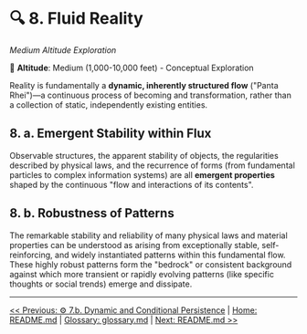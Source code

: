 <!--

- Needs fleshing out

-->


# 🔍 8. Fluid Reality
*Medium Altitude Exploration*

📍 **Altitude**: Medium (1,000-10,000 feet) - Conceptual Exploration

Reality is fundamentally a **dynamic, inherently structured flow** ("Panta Rhei")—a continuous process of becoming and transformation, rather than a collection of static, independently existing entities.

## 8. a. Emergent Stability within Flux

Observable structures, the apparent stability of objects, the regularities described by physical laws, and the recurrence of forms (from fundamental particles to complex information systems) are all **emergent properties** shaped by the continuous "flow and interactions of its contents".

## 8. b. Robustness of Patterns

The remarkable stability and reliability of many physical
laws and material properties can be understood as arising from exceptionally stable, self-reinforcing, and widely instantiated patterns within this fundamental flow. These highly robust patterns form the "bedrock" or consistent background against which more transient or rapidly evolving patterns (like specific thoughts or social trends) emerge and dissipate.

---
[<< Previous: ⚙️ 7.b. Dynamic and Conditional Persistence](../07-agentive-dissolution-legacy/7b-dynamic-conditional-persistence.md) | [Home: README.md](../../README.md) | [Glossary: glossary.md](../glossary.md) | [Next: README.md >>](../../README.md)
